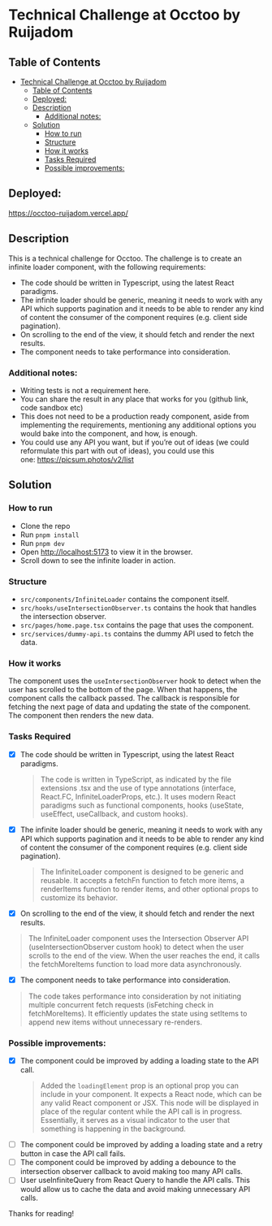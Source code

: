 # Technical Challenge at Occtoo by Ruijadom

## Table of Contents

- [Technical Challenge at Occtoo by Ruijadom](#technical-challenge-at-occtoo-by-ruijadom)
  - [Table of Contents](#table-of-contents)
  - [Deployed:](#deployed)
  - [Description](#description)
    - [Additional notes:](#additional-notes)
  - [Solution](#solution)
    - [How to run](#how-to-run)
    - [Structure](#structure)
    - [How it works](#how-it-works)
    - [Tasks Required](#tasks-required)
    - [Possible improvements:](#possible-improvements)

## Deployed: 
https://occtoo-ruijadom.vercel.app/

## Description

This is a technical challenge for Occtoo. The challenge is to create an infinite loader component, with the following requirements:

- The code should be written in Typescript, using the latest React paradigms.
- The infinite loader should be generic, meaning it needs to work with any API which supports pagination and it needs to be able to render any kind of content the consumer of the component requires (e.g. client side pagination).
- On scrolling to the end of the view, it should fetch and render the next results.
- The component needs to take performance into consideration.

### Additional notes:

- Writing tests is not a requirement here.
- You can share the result in any place that works for you (github link, code sandbox etc)
- This does not need to be a production ready component, aside from implementing the requirements, mentioning any additional options you would bake into the component, and how, is enough.
- You could use any API you want, but if you’re out of ideas (we could reformulate this part with out of ideas), you could use this one: https://picsum.photos/v2/list

## Solution

### How to run

- Clone the repo
- Run `pnpm install`
- Run `pnpm dev`
- Open [http://localhost:5173](http://localhost:5173) to view it in the browser.
- Scroll down to see the infinite loader in action. 

### Structure

- `src/components/InfiniteLoader` contains the component itself.
- `src/hooks/useIntersectionObserver.ts` contains the hook that handles the intersection observer.
- `src/pages/home.page.tsx` contains the page that uses the component.
- `src/services/dummy-api.ts` contains the dummy API used to fetch the data.

### How it works

The component uses the `useIntersectionObserver` hook to detect when the user has scrolled to the bottom of the page. When that happens, the component calls the callback passed. The callback is responsible for fetching the next page of data and updating the state of the component. The component then renders the new data.

### Tasks Required
- [x] The code should be written in Typescript, using the latest React paradigms. 
  > The code is written in TypeScript, as indicated by the file extensions .tsx and the use of type annotations (interface, React.FC, InfiniteLoaderProps, etc.).
  > It uses modern React paradigms such as functional components, hooks (useState, useEffect, useCallback, and custom hooks). 
- [x] The infinite loader should be generic, meaning it needs to work with any API which supports pagination and it needs to be able to render any kind of content the consumer of the component requires (e.g. client side pagination).
  > The InfiniteLoader component is designed to be generic and reusable. It accepts a fetchFn function to fetch more items, a renderItems function to render items, and other optional props to customize its behavior.
- [x]  On scrolling to the end of the view, it should fetch and render the next results.
  > The InfiniteLoader component uses the Intersection Observer API (useIntersectionObserver custom hook) to detect when the user scrolls to the end of the view.
  > When the user reaches the end, it calls the fetchMoreItems function to load more data asynchronously.
- [x]  The component needs to take performance into consideration.
  > The code takes performance into consideration by not initiating multiple concurrent fetch requests (isFetching check in fetchMoreItems).
  > It efficiently updates the state using setItems to append new items without unnecessary re-renders.

### Possible improvements:
- [x] The component could be improved by adding a loading state to the API call.
  > Added the `loadingElement` prop is an optional prop you can include in your component. It expects a React node, which can be any valid React component or JSX. This node will be displayed in place of the regular content while the API call is in progress. Essentially, it serves as a visual indicator to the user that something is happening in the background.
- [ ] The component could be improved by adding a loading state and a retry button in case the API call fails.
- [ ] The component could be improved by adding a debounce to the intersection observer callback to avoid making too many API calls.
- [ ] User useInfiniteQuery from React Query to handle the API calls. This would allow us to cache the data and avoid making unnecessary API calls.
  
Thanks for reading! 